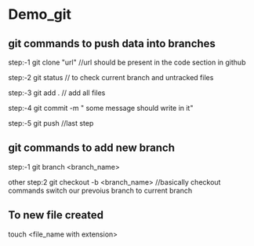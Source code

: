# Demo_git

## git commands to push data into branches

step:-1
git clone "url"  //url should be present in the code section in github

step:-2
git status   // to check current branch and untracked files

step:-3
git add .   // add all files

step:-4 
git commit -m " some message should write in it"

step:-5
git push   //last step 


## git commands to add new branch

step:-1 
git branch <branch_name>

other step:2
git checkout -b <branch_name>  //basically checkout commands switch our prevoius branch to current branch

## To new file created 

touch <file_name with extension>

